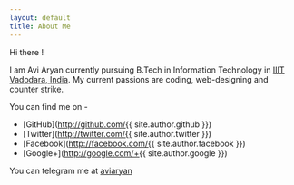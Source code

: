 ```yaml
---
layout: default
title: About Me
---
```


Hi there !

I am Avi Aryan currently pursuing B.Tech in Information Technology in [IIIT Vadodara, India](http://www.iiitvadodara.ac.in/).
My current passions are coding, web-designing and counter strike.

You can find me on - 

* [GitHub](http://github.com/{{ site.author.github }})
* [Twitter](http://twitter.com/{{ site.author.twitter }})
* [Facebook](http://facebook.com/{{ site.author.facebook }})
* [Google+](http://google.com/+{{ site.author.google }})

You can telegram me at [aviaryan](http://telegram.me/aviaryan)